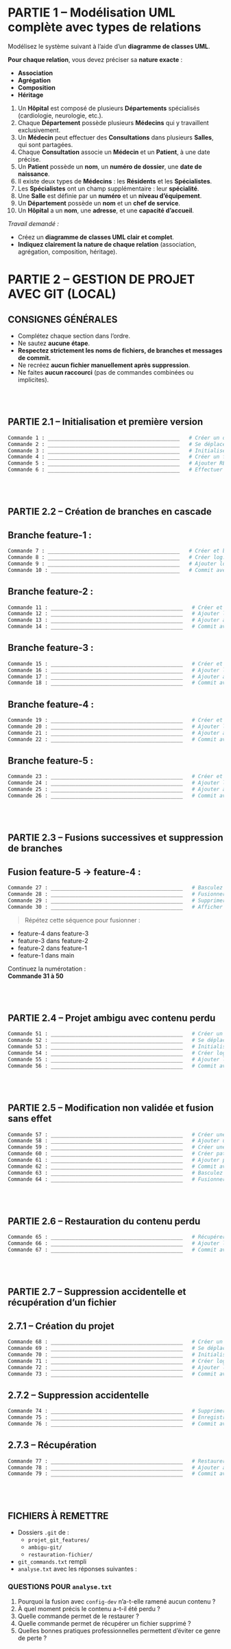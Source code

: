 # PARTIE 1 – Modélisation UML complète avec types de relations

Modélisez le système suivant à l’aide d’un **diagramme de classes UML**.

**Pour chaque relation**, vous devez préciser sa **nature exacte** :
- **Association**
- **Agrégation**
- **Composition**
- **Héritage**



1. Un **Hôpital** est composé de plusieurs **Départements** spécialisés (cardiologie, neurologie, etc.).  
2. Chaque **Département** possède plusieurs **Médecins** qui y travaillent exclusivement.  
3. Un **Médecin** peut effectuer des **Consultations** dans plusieurs **Salles**, qui sont partagées.  
4. Chaque **Consultation** associe un **Médecin** et un **Patient**, à une date précise.  
5. Un **Patient** possède un **nom**, un **numéro de dossier**, une **date de naissance**.  
6. Il existe deux types de **Médecins** : les **Résidents** et les **Spécialistes**.  
7. Les **Spécialistes** ont un champ supplémentaire : leur **spécialité**.  
8. Une **Salle** est définie par un **numéro** et un **niveau d’équipement**.  
9. Un **Département** possède un **nom** et un **chef de service**.  
10. Un **Hôpital** a un **nom**, une **adresse**, et une **capacité d’accueil**.

*Travail demandé :*

- Créez un **diagramme de classes UML clair et complet**.
- **Indiquez clairement la nature de chaque relation** (association, agrégation, composition, héritage).



# PARTIE 2 – GESTION DE PROJET AVEC GIT (LOCAL)

## CONSIGNES GÉNÉRALES

- Complétez chaque section dans l’ordre.  
- Ne sautez **aucune étape**.  
- **Respectez strictement les noms de fichiers, de branches et messages de commit.**  
- Ne recréez **aucun fichier manuellement après suppression**.  
- Ne faites **aucun raccourci** (pas de commandes combinées ou implicites).

<br/>
<br/>

## PARTIE 2.1 – Initialisation et première version

```bash
Commande 1 : ___________________________________________   # Créer un dossier nommé projet_git_features
Commande 2 : ___________________________________________   # Se déplacer dans le dossier
Commande 3 : ___________________________________________   # Initialiser un dépôt Git
Commande 4 : ___________________________________________   # Créer un fichier README.md avec le texte "Projet Git Features"
Commande 5 : ___________________________________________   # Ajouter README.md à la zone d’indexation
Commande 6 : ___________________________________________   # Effectuer un commit avec le message : Initialisation avec README.md
```

<br/>
<br/>

## PARTIE 2.2 – Création de branches en cascade

## Branche feature-1 :

```bash
Commande 7 : ___________________________________________   # Créer et basculer sur la branche feature-1
Commande 8 : ___________________________________________   # Créer log.txt avec la ligne "version 1"
Commande 9 : ___________________________________________   # Ajouter log.txt à l’index
Commande 10 : __________________________________________   # Commit avec le message : Ajout de la version 1 dans log.txt
```

## Branche feature-2 :

```bash
Commande 11 : ___________________________________________   # Créer et basculer sur la branche feature-2 depuis feature-1
Commande 12 : ___________________________________________   # Ajouter la ligne "version 2" à log.txt
Commande 13 : ___________________________________________   # Ajouter à l’index
Commande 14 : ___________________________________________   # Commit avec le message : Ajout de la version 2 dans log.txt
```

## Branche feature-3 :

```bash
Commande 15 : ___________________________________________   # Créer et basculer sur la branche feature-3 depuis feature-2
Commande 16 : ___________________________________________   # Ajouter la ligne "version 3" à log.txt
Commande 17 : ___________________________________________   # Ajouter à l’index
Commande 18 : ___________________________________________   # Commit avec le message : Ajout de la version 3 dans log.txt
```

## Branche feature-4 :

```bash
Commande 19 : ___________________________________________   # Créer et basculer sur la branche feature-4 depuis feature-3
Commande 20 : ___________________________________________   # Ajouter la ligne "version 4" à log.txt
Commande 21 : ___________________________________________   # Ajouter à l’index
Commande 22 : ___________________________________________   # Commit avec le message : Ajout de la version 4 dans log.txt
```

## Branche feature-5 :

```bash
Commande 23 : ___________________________________________   # Créer et basculer sur la branche feature-5 depuis feature-4
Commande 24 : ___________________________________________   # Ajouter la ligne "version 5" à log.txt
Commande 25 : ___________________________________________   # Ajouter à l’index
Commande 26 : ___________________________________________   # Commit avec le message : Ajout de la version 5 dans log.txt
```

<br/>
<br/>

## PARTIE 2.3 – Fusions successives et suppression de branches

## Fusion feature-5 → feature-4 :

```bash
Commande 27 : ___________________________________________   # Basculez sur la branche feature-4
Commande 28 : ___________________________________________   # Fusionner la branche feature-5 dans feature-4
Commande 29 : ___________________________________________   # Supprimer localement la branche feature-5
Commande 30 : ___________________________________________   # Afficher l’historique simplifié (graphique)
```

> Répétez cette séquence pour fusionner :
- feature-4 dans feature-3
- feature-3 dans feature-2
- feature-2 dans feature-1
- feature-1 dans main

Continuez la numérotation :  
**Commande 31 à 50**

<br/>
<br/>

## PARTIE 2.4 – Projet ambigu avec contenu perdu

```bash
Commande 51 : ___________________________________________   # Créer un dossier ambigu-git
Commande 52 : ___________________________________________   # Se déplacer dans le dossier
Commande 53 : ___________________________________________   # Initialiser un dépôt Git
Commande 54 : ___________________________________________   # Créer log.txt avec le contenu : Base du projet
Commande 55 : ___________________________________________   # Ajouter log.txt à l’index
Commande 56 : ___________________________________________   # Commit avec le message : Initialisation du projet avec log.txt
```

<br/>
<br/>

## PARTIE 2.5 – Modification non validée et fusion sans effet

```bash
Commande 57 : ___________________________________________   # Créer une branche config-dev
Commande 58 : ___________________________________________   # Ajouter une ligne non commitée : Contenu temporaire mais critique
Commande 59 : ___________________________________________   # Créer une branche patch-x depuis config-dev
Commande 60 : ___________________________________________   # Créer patch.txt avec une ligne de votre choix
Commande 61 : ___________________________________________   # Ajouter patch.txt à l’index
Commande 62 : ___________________________________________   # Commit avec le message : Ajout du patch X
Commande 63 : ___________________________________________   # Basculez dans la branche main
Commande 64 : ___________________________________________   # Fusionner config-dev dans main
```

<br/>
<br/>

## PARTIE 2.6 – Restauration du contenu perdu

```bash
Commande 65 : ___________________________________________   # Récupérer le contenu non commité de log.txt
Commande 66 : ___________________________________________   # Ajouter log.txt à l’index
Commande 67 : ___________________________________________   # Commit avec le message : Restauration du contenu perdu de log.txt depuis config-dev
```

<br/>
<br/>

## PARTIE 2.7 – Suppression accidentelle et récupération d’un fichier

## 2.7.1 – Création du projet

```bash
Commande 68 : ___________________________________________   # Créer un dossier restauration-fichier
Commande 69 : ___________________________________________   # Se déplacer dans ce dossier
Commande 70 : ___________________________________________   # Initialiser un dépôt Git
Commande 71 : ___________________________________________   # Créer log.txt avec les 5 lignes version 1 à version 5
Commande 72 : ___________________________________________   # Ajouter log.txt à l’index
Commande 73 : ___________________________________________   # Commit avec le message : Ajout initial de log.txt avec cinq versions
```

## 2.7.2 – Suppression accidentelle

```bash
Commande 74 : ___________________________________________   # Supprimer physiquement log.txt
Commande 75 : ___________________________________________   # Enregistrer la suppression avec git rm
Commande 76 : ___________________________________________   # Commit avec le message : Suppression accidentelle de log.txt
```

## 2.7.3 – Récupération

```bash
Commande 77 : ___________________________________________   # Restaurer le fichier supprimé avec Git
Commande 78 : ___________________________________________   # Ajouter à l’index
Commande 79 : ___________________________________________   # Commit avec le message : Restauration complète de log.txt après suppression
```

<br/>
<br/>

## FICHIERS À REMETTRE

- Dossiers `.git` de :
  - `projet_git_features/`  
  - `ambigu-git/`  
  - `restauration-fichier/`  
- `git_commands.txt` rempli  
- `analyse.txt` avec les réponses suivantes :

### QUESTIONS POUR `analyse.txt`

1. Pourquoi la fusion avec `config-dev` n’a-t-elle ramené aucun contenu ?  
2. À quel moment précis le contenu a-t-il été perdu ?  
3. Quelle commande permet de le restaurer ?  
4. Quelle commande permet de récupérer un fichier supprimé ?  
5. Quelles bonnes pratiques professionnelles permettent d’éviter ce genre de perte ?
